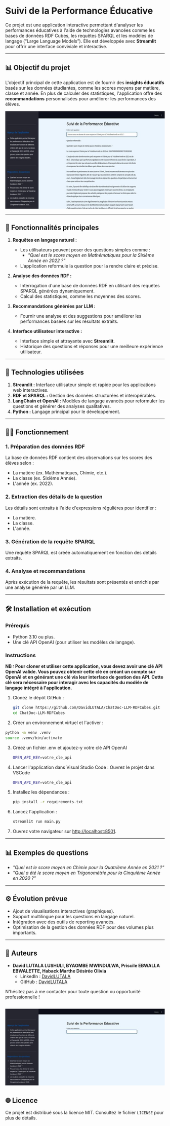 # Suivi de la Performance Éducative

Ce projet est une application interactive permettant d'analyser les performances éducatives à l'aide de technologies avancées comme les bases de données RDF Cubes, les requêtes SPARQL et les modèles de langage (“Large Language Models”). Elle est développée avec **Streamlit** pour offrir une interface conviviale et interactive.

---

## 📊 Objectif du projet

L'objectif principal de cette application est de fournir des **insights éducatifs** basés sur les données étudiantes, comme les scores moyens par matière, classe et année. En plus de calculer des statistiques, l'application offre des **recommandations** personnalisées pour améliorer les performances des élèves.

![Alt text](Images/Image1.jpg)

---

## 📝 Fonctionnalités principales

1. **Requêtes en langage naturel :**
   - Les utilisateurs peuvent poser des questions simples comme :
     - _"Quel est le score moyen en Mathématiques pour la Sixième Année en 2022 ?"_
   - L'application reformule la question pour la rendre claire et précise.

2. **Analyse des données RDF :**
   - Interrogation d'une base de données RDF en utilisant des requêtes SPARQL générées dynamiquement.
   - Calcul des statistiques, comme les moyennes des scores.

3. **Recommandations générées par LLM :**
   - Fournir une analyse et des suggestions pour améliorer les performances basées sur les résultats extraits.

4. **Interface utilisateur interactive :**
   - Interface simple et attrayante avec **Streamlit**.
   - Historique des questions et réponses pour une meilleure expérience utilisateur.

---

## 🔧 Technologies utilisées

1. **Streamlit :** Interface utilisateur simple et rapide pour les applications web interactives.
2. **RDF et SPARQL :** Gestion des données structurées et interopérables.
3. **LangChain et OpenAI :** Modèles de langage avancés pour reformuler les questions et générer des analyses qualitatives.
4. **Python :** Langage principal pour le développement.

---

## 🕵️‍♂️ Fonctionnement

### 1. Préparation des données RDF
La base de données RDF contient des observations sur les scores des élèves selon :
- La matière (ex. Mathématiques, Chimie, etc.).
- La classe (ex. Sixième Année).
- L'année (ex. 2022).

### 2. Extraction des détails de la question
Les détails sont extraits à l'aide d'expressions régulières pour identifier :
- La matière.
- La classe.
- L'année.

### 3. Génération de la requête SPARQL
Une requête SPARQL est créée automatiquement en fonction des détails extraits.

### 4. Analyse et recommandations
Après exécution de la requête, les résultats sont présentés et enrichis par une analyse générée par un LLM.

---

## 🛠️ Installation et exécution

### Prérequis
- Python 3.10 ou plus.
- Une clé API OpenAI (pour utiliser les modèles de langage).

### Instructions

**NB : Pour cloner et utiliser cette application, vous devez avoir une clé API OpenAI valide. Vous pouvez obtenir cette clé en créant un compte sur OpenAI et en générant une clé via leur interface de gestion des API. Cette clé sera nécessaire pour interagir avec les capacités du modèle de langage intégré à l'application.**

1. Clonez le dépôt GitHub :
   ```bash
   git clone https://github.com/DavidLUTALA/ChatDoc-LLM-RDFCubes.git
   cd ChatDoc-LLM-RDFCubes
   ```

2. Créer un environnement virtuel et l'activer :

  ```bash
python -m venv .venv
source .venv/bin/activate
  ```

3. Créez un fichier .env et ajoutez-y votre clé API OpenAI

   ```bash
   OPEN_API_KEY=votre_cle_api
   ```

4. Lancer l'application dans Visual Studio Code : Ouvrez le projet dans VSCode

   ```bash
   OPEN_API_KEY=votre_cle_api
   ```
   
5. Installez les dépendances :
   ```bash
   pip install -r requirements.txt
   ```

6. Lancez l'application :
   ```bash
   streamlit run main.py
   ```

4. Ouvrez votre navigateur sur [http://localhost:8501](http://localhost:8501).

---

## 📊 Exemples de questions

- _"Quel est le score moyen en Chimie pour la Quatrième Année en 2021 ?"_
- _"Quel a été le score moyen en Trigonométrie pour la Cinquième Année en 2020 ?"_

---

## ⚙️ Évolution prévue

- Ajout de visualisations interactives (graphiques).
- Support multilingue pour les questions en langage naturel.
- Intégration avec des outils de reporting avancés.
- Optimisation de la gestion des données RDF pour des volumes plus importants.

---

## 🚀 Auteurs

- **David LUTALA LUSHULI, BYAOMBE MWINDULWA, Priscile EBWALLA EBWALETTE, Haback Marthe Désirée Olivia**
  - LinkedIn : [DavidLUTALA](https://www.linkedin.com/in/david-lutala-719952164/)
  - GitHub : [DavidLUTALA](https://github.com/DavidLUTALA)

N'hésitez pas à me contacter pour toute question ou opportunité professionnelle !

![Alt text](Images/Image2.jpg)
---

## 🌐 Licence

Ce projet est distribué sous la licence MIT. Consultez le fichier `LICENSE` pour plus de détails.

